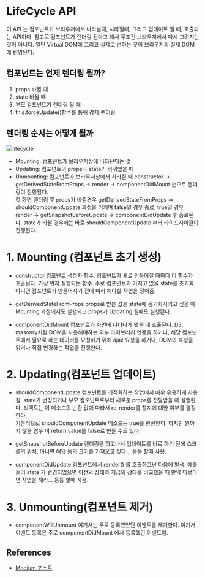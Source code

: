 LifeCycle API
===
이 API 는 컴포넌트가 브라우저에서 나타날때, 사라질때, 그리고 업데이트 될 때, 호출되는 API이다. 참고로 컴포넌트가 렌더링 된다고 해서 무조건 브라우저에서 다시 그려지는 것이 아니다. 일단 Virtual DOM에 그리고 실제로 변하는 곳이 브라우저의 실제 DOM에 반영된다.

## 컴포넌트는 언제 렌더링 될까?
1. props 바뀔 때
2. state 바뀔 때
3. 부모 컴포넌트가 렌더링 될 때
4. this.forceUpdate()함수를 통해 강제 렌더링

## 렌더링 순서는 어떻게 될까
![lifecycle](https://user-images.githubusercontent.com/16531837/44030694-8fce0b76-9f3c-11e8-8626-21652d7dd7ed.png)
* Mounting: 컴포넌트가 브라우저상에 나타난다는 것
* Updating: 컴포넌트의 props나 state가 바뀌었을 때
* Unmounting: 컴포넌트가 브라우저상에서 사라질 때
constructor -> getDerivedStateFromProps -> render -> componentDidMount 순으로 렌더링이 진행된다.  
첫 화면 랜더링 후 props가 바뀔경우 getDerivedStateFromProps -> shouldComponentUpdate 과정을 거치며 false일 경우 종료, true일 경우 render -> getSnapshotBeforeUpdate -> componentDidUpdate 후 종료된다. state가 바뀔 경우에는 바로 shouldComponentUpdate 부터 라이프사이클이 진행된다.

# 1. Mounting (컴포넌트 초기 생성)
* constructor
컴포넌트 생성자 함수. 컴포넌트가 새로 만들어질 때마다 이 함수가 호출된다. 가장 먼저 실행되는 함수. 주로 컴포넌트가 가지고 있을 state를 초기화. 아니면 컴포넌트가 만들어지기 전에 미리 해야할 작업을 정해줌.

* getDerivedStateFromProps
props로 받은 값을 state에 동기화시키고 싶을 때. Mounting 과정에서도 실행되고 props가 Updating 될때도 실행된다.

* componentDidMount
컴포넌트가 화면에 나타나게 됐을 때 호출된다. D3, masonry처럼 DOM을 사용해야하는 외부 라이브러리 연동을 하거나, 해당 컴포넌트에서 필요로 하는 데이터를 요청하기 위해 ajax 요청을 하거나, DOM의 속성을 읽거나 직접 변경하는 작업을 진행한다.

# 2. Updating(컴포넌트 업데이트)
* shouldComponentUpdate
컴포넌트를 최적화하는 작업에서 매우 유용하게 사용됨. state가 변경되거나 부모 컴포넌트로부터 새로운 props를 전달받을 때 실행된다. 리액트는 이 메소드의 반환 값에 따라서 re-render를 할지에 대한 여부를 결정한다.  
기본적으로 shouldComponentUpdate 메소드는 true를 반환한다. 하지만 원하지 않을 경우 이 return value를 false로 만들 수도 있다.

* getSnapshotBeforeUpdate
렌더링을 하고나서 업데이트를 바로 하기 전에 스크롤의 위치, 아니면 해당 돔의 크기를 가져오고 싶다... 등등 할때 사용.

* componentDidUpdate
컴포넌트에서 render() 를 호출하고난 다음에 발생. 예를 들어 state 가 변경되었으면 이전의 상태와 지금의 상태를 비교했을 때 만약 다르다면 작업을 해라... 등등 할때 사용.

# 3. Unmounting(컴포넌트 제거)
* componentWillUnmount
여기서는 주로 등록했었던 이벤트를 제거한다. 여기서 이벤트 등록은 주로 componentDidMount 에서 등록했던 이벤트임.

## References

- [Medium 포스트](https://medium.com/@shlee1353/%EB%A6%AC%EC%95%A1%ED%8A%B8-v16-3-%EC%BB%B4%ED%8F%AC%EB%84%8C%ED%8A%B8-%EB%9D%BC%EC%9D%B4%ED%94%84-%EC%82%AC%EC%9D%B4%ED%81%B4-%EC%A0%95%EB%A6%AC-a3a65de60beb)